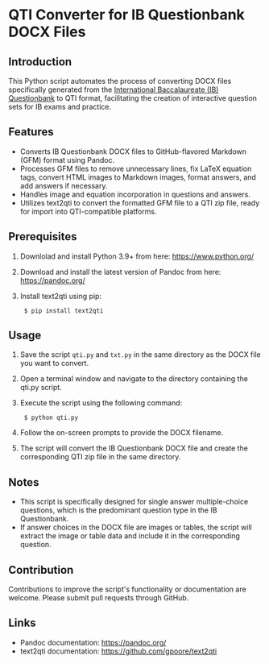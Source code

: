 # QTI Converter for IB Questionbank DOCX Files

## Introduction

This Python script automates the process of converting DOCX files specifically generated from the [International Baccalaureate (IB) Questionbank](http://ibquestionbank.ibo.org/) to QTI format, facilitating the creation of interactive question sets for IB exams and practice.

## Features
- Converts IB Questionbank DOCX files to GitHub-flavored Markdown (GFM) format using Pandoc.
- Processes GFM files to remove unnecessary lines, fix LaTeX equation tags, convert HTML images to Markdown images, format answers, and add answers if necessary.
- Handles image and equation incorporation in questions and answers.
- Utilizes text2qti to convert the formatted GFM file to a QTI zip file, ready for import into QTI-compatible platforms.

## Prerequisites
1. Downlolad and install Python 3.9+ from here: https://www.python.org/
2. Download and install the latest version of Pandoc from here: https://pandoc.org/
3. Install text2qti using pip:

        $ pip install text2qti

## Usage
1. Save the script `qti.py` and `txt.py` in the same directory as the DOCX file you want to convert.
2. Open a terminal window and navigate to the directory containing the qti.py script.
3. Execute the script using the following command:

        $ python qti.py

4. Follow the on-screen prompts to provide the DOCX filename.
5. The script will convert the IB Questionbank DOCX file and create the corresponding QTI zip file in the same directory.

## Notes

- This script is specifically designed for single answer multiple-choice questions, which is the predominant question type in the IB Questionbank.
- If answer choices in the DOCX file are images or tables, the script will extract the image or table data and include it in the corresponding question.

## Contribution
Contributions to improve the script's functionality or documentation are welcome. Please submit pull requests through GitHub.

## Links
- Pandoc documentation: https://pandoc.org/
- text2qti documentation: https://github.com/gpoore/text2qti
